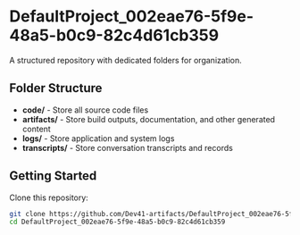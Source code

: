 # DefaultProject_002eae76-5f9e-48a5-b0c9-82c4d61cb359
A structured repository with dedicated folders for organization.

## Folder Structure

- **code/** - Store all source code files
- **artifacts/** - Store build outputs, documentation, and other generated content
- **logs/** - Store application and system logs
- **transcripts/** - Store conversation transcripts and records

## Getting Started

Clone this repository:
```bash
git clone https://github.com/Dev41-artifacts/DefaultProject_002eae76-5f9e-48a5-b0c9-82c4d61cb359
cd DefaultProject_002eae76-5f9e-48a5-b0c9-82c4d61cb359
```

